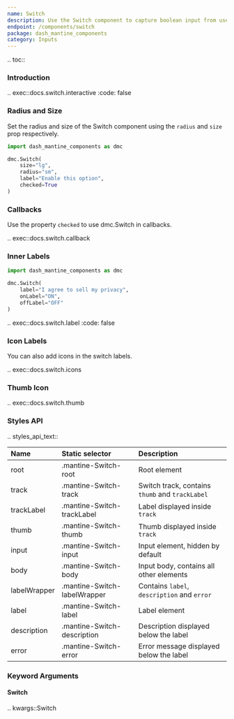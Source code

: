 ```yaml
---
name: Switch
description: Use the Switch component to capture boolean input from user.
endpoint: /components/switch
package: dash_mantine_components
category: Inputs
---
```


.. toc::

### Introduction

.. exec::docs.switch.interactive
    :code: false

### Radius and Size

Set the radius and size of the Switch component using the `radius` and `size` prop respectively.

```python
import dash_mantine_components as dmc

dmc.Switch(
    size="lg",
    radius="sm",
    label="Enable this option",
    checked=True
)
```

### Callbacks

Use the property `checked` to use dmc.Switch in callbacks.

.. exec::docs.switch.callback

### Inner Labels

```python
import dash_mantine_components as dmc

dmc.Switch(
    label="I agree to sell my privacy",
    onLabel="ON",
    offLabel="OFF"
)
```

.. exec::docs.switch.label
    :code: false

### Icon Labels

You can also add icons in the switch labels.

.. exec::docs.switch.icons

### Thumb Icon

.. exec::docs.switch.thumb

### Styles API

.. styles_api_text::

| Name         | Static selector              | Description                                     |
|:-------------|:-----------------------------|:------------------------------------------------|
| root         | .mantine-Switch-root         | Root element                                    |
| track        | .mantine-Switch-track        | Switch track, contains `thumb` and `trackLabel` |
| trackLabel   | .mantine-Switch-trackLabel   | Label displayed inside `track`                  |
| thumb        | .mantine-Switch-thumb        | Thumb displayed inside `track`                  |
| input        | .mantine-Switch-input        | Input element, hidden by default                |
| body         | .mantine-Switch-body         | Input body, contains all other elements         |
| labelWrapper | .mantine-Switch-labelWrapper | Contains `label`, `description` and `error`     |
| label        | .mantine-Switch-label        | Label element                                   |
| description  | .mantine-Switch-description  | Description displayed below the label           |
| error        | .mantine-Switch-error        | Error message displayed below the label         |

### Keyword Arguments

#### Switch

.. kwargs::Switch
